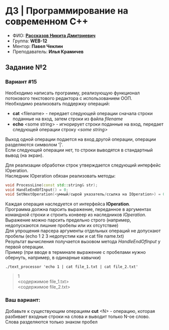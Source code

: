 # ДЗ | Программирование на современном С++

- ФИО: **[Рассказов Никита Дмитриевич](t.me/spectr556)**
- Группа: **WEB-12**
- Ментор: **Павел Чеклин**
- Преподаватель: **Илья Крамичев**

## Задание №2

### Вариант #15

Необходимо написать программу, реализующую функционал потокового текстового редактора с использованием ООП.  
Необходимо реализовать поддержку операций:

+ **cat** \<filename\> - передает следующей операции сначала строки поданные на вход, затем строки из файла *filename*
+ **echo** \<some string\> - игнорирует строки поданные на вход, передает следующей операции строку *\<some string\>*

Выход одной операции подается на вход другой операции, операции разделяются символом '|'.  
Если следующей операции нет, то строки выводятся в стандартный вывод (на экран).

Для реализации обработки строк утверждается следующий интерфейс IOperation.  
Наследник IOperation обязан реализовать методы:

```c++
void ProcessLine(const std::string& str);  
void HandleEndOfInput() = 0;  
void SetNextOperation(<умный/сырой указатель/ссылка на IOperation>) = 0;  
```

Каждая операция наследуется от интерфейса **IOperation**.  
Программа должна парсить выражение, переданное в аргументах командной строки и строить конвеер из наследников
*IOperation*.  
Выражение можно парсить предельно строго (например, недопускаются лишние пробелы или их отсутствие)  
Для упрощения парсера аргументы отдельных операций не допускают пробелы (echo 1 2 3 недопустим как и cat file
name.txt)  
Результат вычисления получается вызовом метода *HandleEndOfInput* у первой операции.  
Пример (при вводе в терминале выражение с пробелами нужно обернуть, например, в одинарные кавычки)  
```shell 
./text_processor 'echo 1 | cat file_1.txt | cat file_2.txt'
```
> 1  
<содержимое file_1.txt>  
<содержимое file_2.txt>


### Ваш вариант:
Добавьте к существующим операциям **cut** \<N\> - операцию, которая разбивает входные строки на слова и выводит только N-ое
слово. Слова разделяются только знаком пробел  